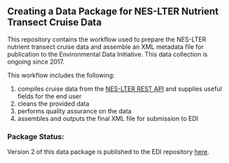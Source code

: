 ## Creating a Data Package for NES-LTER Nutrient Transect Cruise Data

This repository contains the workflow used to prepare the NES-LTER nutrient transect cruise data and assemble an XML metadata file for publication to the Environmental Data Initiative. This data collection is ongoing since 2017.

This workflow includes the following:
1) compiles cruise data from the [NES-LTER REST API](https://github.com/WHOIGit/nes-lter-ims/wiki/Using-REST-API) and supplies useful fields for the end user
2) cleans the provided data
3) performs quality assurance on the data
4) assembles and outputs the final XML file for submission to EDI

### Package Status:
Version 2 of this data package is published to the EDI repository [here](https://portal.edirepository.org/nis/mapbrowse?scope=knb-lter-nes&identifier=4&revision=2).
